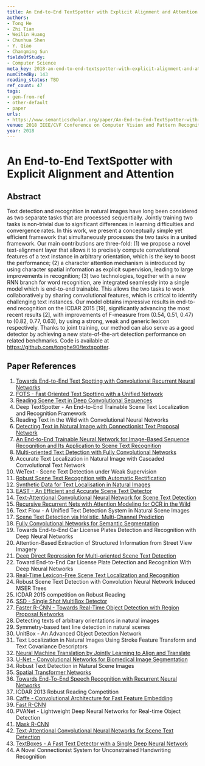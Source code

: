 ```yaml
---
title: An End-to-End TextSpotter with Explicit Alignment and Attention
authors:
- Tong He
- Zhi Tian
- Weilin Huang
- Chunhua Shen
- Y. Qiao
- Changming Sun
fieldsOfStudy:
- Computer Science
meta_key: 2018-an-end-to-end-textspotter-with-explicit-alignment-and-attention
numCitedBy: 143
reading_status: TBD
ref_count: 47
tags:
- gen-from-ref
- other-default
- paper
urls:
- https://www.semanticscholar.org/paper/An-End-to-End-TextSpotter-with-Explicit-Alignment-He-Tian/89642d3bacccbe543e224ea139b69986048915ef?sort=total-citations
venue: 2018 IEEE/CVF Conference on Computer Vision and Pattern Recognition
year: 2018
---
```


# An End-to-End TextSpotter with Explicit Alignment and Attention

## Abstract

Text detection and recognition in natural images have long been considered as two separate tasks that are processed sequentially. Jointly training two tasks is non-trivial due to significant differences in learning difficulties and convergence rates. In this work, we present a conceptually simple yet efficient framework that simultaneously processes the two tasks in a united framework. Our main contributions are three-fold: (1) we propose a novel text-alignment layer that allows it to precisely compute convolutional features of a text instance in arbitrary orientation, which is the key to boost the performance; (2) a character attention mechanism is introduced by using character spatial information as explicit supervision, leading to large improvements in recognition; (3) two technologies, together with a new RNN branch for word recognition, are integrated seamlessly into a single model which is end-to-end trainable. This allows the two tasks to work collaboratively by sharing convolutional features, which is critical to identify challenging text instances. Our model obtains impressive results in end-to-end recognition on the ICDAR 2015 [19], significantly advancing the most recent results [2], with improvements of F-measure from (0.54, 0.51, 0.47) to (0.82, 0.77, 0.63), by using a strong, weak and generic lexicon respectively. Thanks to joint training, our method can also serve as a good detector by achieving a new state-of-the-art detection performance on related benchmarks. Code is available at https://github.com/tonghe90/textspotter.

## Paper References

1. [Towards End-to-End Text Spotting with Convolutional Recurrent Neural Networks](2017-towards-end-to-end-text-spotting-with-convolutional-recurrent-neural-networks)
2. [FOTS - Fast Oriented Text Spotting with a Unified Network](2018-fots-fast-oriented-text-spotting-with-a-unified-network)
3. [Reading Scene Text in Deep Convolutional Sequences](2016-reading-scene-text-in-deep-convolutional-sequences)
4. Deep TextSpotter - An End-to-End Trainable Scene Text Localization and Recognition Framework
5. Reading Text in the Wild with Convolutional Neural Networks
6. [Detecting Text in Natural Image with Connectionist Text Proposal Network](2016-detecting-text-in-natural-image-with-connectionist-text-proposal-network)
7. [An End-to-End Trainable Neural Network for Image-Based Sequence Recognition and Its Application to Scene Text Recognition](2017-an-end-to-end-trainable-neural-network-for-image-based-sequence-recognition-and-its-application-to-scene-text-recognition)
8. [Multi-oriented Text Detection with Fully Convolutional Networks](2016-multi-oriented-text-detection-with-fully-convolutional-networks)
9. Accurate Text Localization in Natural Image with Cascaded Convolutional Text Network
10. WeText - Scene Text Detection under Weak Supervision
11. [Robust Scene Text Recognition with Automatic Rectification](2016-robust-scene-text-recognition-with-automatic-rectification)
12. [Synthetic Data for Text Localisation in Natural Images](2016-synthetic-data-for-text-localisation-in-natural-images)
13. [EAST - An Efficient and Accurate Scene Text Detector](2017-east-an-efficient-and-accurate-scene-text-detector)
14. [Text-Attentional Convolutional Neural Network for Scene Text Detection](2016-text-attentional-convolutional-neural-network-for-scene-text-detection)
15. [Recursive Recurrent Nets with Attention Modeling for OCR in the Wild](2016-recursive-recurrent-nets-with-attention-modeling-for-ocr-in-the-wild)
16. Text Flow - A Unified Text Detection System in Natural Scene Images
17. [Scene Text Detection via Holistic, Multi-Channel Prediction](2016-scene-text-detection-via-holistic-multi-channel-prediction)
18. [Fully Convolutional Networks for Semantic Segmentation](2017-fully-convolutional-networks-for-semantic-segmentation)
19. Towards End-to-End Car License Plates Detection and Recognition with Deep Neural Networks
20. Attention-Based Extraction of Structured Information from Street View Imagery
21. [Deep Direct Regression for Multi-oriented Scene Text Detection](2017-deep-direct-regression-for-multi-oriented-scene-text-detection)
22. Toward End-to-End Car License Plate Detection and Recognition With Deep Neural Networks
23. [Real-Time Lexicon-Free Scene Text Localization and Recognition](2016-real-time-lexicon-free-scene-text-localization-and-recognition)
24. Robust Scene Text Detection with Convolution Neural Network Induced MSER Trees
25. ICDAR 2015 competition on Robust Reading
26. [SSD - Single Shot MultiBox Detector](2016-ssd-net.md)
27. [Faster R-CNN - Towards Real-Time Object Detection with Region Proposal Networks](2015-faster-r-cnn-towards-real-time-object-detection-with-region-proposal-networks)
28. Detecting texts of arbitrary orientations in natural images
29. Symmetry-based text line detection in natural scenes
30. UnitBox - An Advanced Object Detection Network
31. Text Localization in Natural Images Using Stroke Feature Transform and Text Covariance Descriptors
32. [Neural Machine Translation by Jointly Learning to Align and Translate](2015-neural-machine-translation-by-jointly-learning-to-align-and-translate)
33. [U-Net - Convolutional Networks for Biomedical Image Segmentation](2015-u-net-convolutional-networks-for-biomedical-image-segmentation)
34. Robust Text Detection in Natural Scene Images
35. [Spatial Transformer Networks](2015-spatial-transformer-networks)
36. [Towards End-To-End Speech Recognition with Recurrent Neural Networks](2014-towards-end-to-end-speech-recognition-with-recurrent-neural-networks)
37. ICDAR 2013 Robust Reading Competition
38. [Caffe - Convolutional Architecture for Fast Feature Embedding](2014-caffe-convolutional-architecture-for-fast-feature-embedding)
39. [Fast R-CNN](2015-fast-r-cnn)
40. PVANet - Lightweight Deep Neural Networks for Real-time Object Detection
41. [Mask R-CNN](2017-mask-r-cnn.md)
42. [Text-Attentional Convolutional Neural Networks for Scene Text Detection](2016-text-attentional-convolutional-neural-networks-for-scene-text-detection)
43. [TextBoxes - A Fast Text Detector with a Single Deep Neural Network](2017-textboxes-a-fast-text-detector-with-a-single-deep-neural-network)
44. A Novel Connectionist System for Unconstrained Handwriting Recognition
